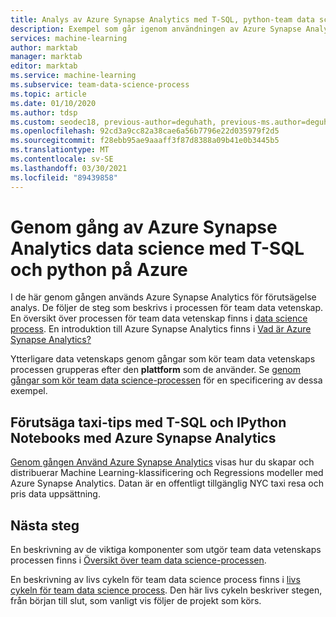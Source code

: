 ```yaml
---
title: Analys av Azure Synapse Analytics med T-SQL, python-team data science process
description: Exempel som går igenom användningen av Azure Synapse Analytics för att göra förutsägelse analyser.
services: machine-learning
author: marktab
manager: marktab
editor: marktab
ms.service: machine-learning
ms.subservice: team-data-science-process
ms.topic: article
ms.date: 01/10/2020
ms.author: tdsp
ms.custom: seodec18, previous-author=deguhath, previous-ms.author=deguhath
ms.openlocfilehash: 92cd3a9cc82a38cae6a56b7796e22d035979f2d5
ms.sourcegitcommit: f28ebb95ae9aaaff3f87d8388a09b41e0b3445b5
ms.translationtype: MT
ms.contentlocale: sv-SE
ms.lasthandoff: 03/30/2021
ms.locfileid: "89439858"
---
```

# <a name="azure-synapse-analytics-data-science-walkthroughs-using-t-sql-and-python-on-azure"></a>Genom gång av Azure Synapse Analytics data science med T-SQL och python på Azure

I de här genom gången används Azure Synapse Analytics för förutsägelse analys. De följer de steg som beskrivs i processen för team data vetenskap. En översikt över processen för team data vetenskap finns i [data science process](overview.md). En introduktion till Azure Synapse Analytics finns i [Vad är Azure Synapse Analytics?](../../synapse-analytics/sql-data-warehouse/sql-data-warehouse-overview-what-is.md)

Ytterligare data vetenskaps genom gångar som kör team data vetenskaps processen grupperas efter den **plattform** som de använder. Se [genom gångar som kör team data science-processen](walkthroughs.md) för en specificering av dessa exempel.


## <a name="predict-taxi-tips-using-t-sql-and-ipython-notebooks-with-azure-synapse-analytics"></a>Förutsäga taxi-tips med T-SQL och IPython Notebooks med Azure Synapse Analytics

[Genom gången Använd Azure Synapse Analytics](sqldw-walkthrough.md) visas hur du skapar och distribuerar Machine Learning-klassificering och Regressions modeller med Azure Synapse Analytics.  Datan är en offentligt tillgänglig NYC taxi resa och pris data uppsättning.


## <a name="next-steps"></a>Nästa steg

En beskrivning av de viktiga komponenter som utgör team data vetenskaps processen finns i [Översikt över team data science-processen](overview.md).

En beskrivning av livs cykeln för team data science process finns i [livs cykeln för team data science process](lifecycle.md). Den här livs cykeln beskriver stegen, från början till slut, som vanligt vis följer de projekt som körs. 

